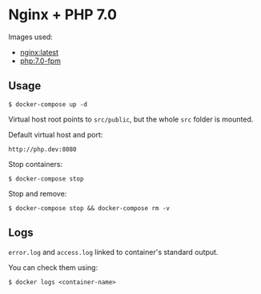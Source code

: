 # Nginx + PHP 7.0

Images used:
- [nginx:latest](https://hub.docker.com/_/nginx)
- [php:7.0-fpm](https://hub.docker.com/_/php)


## Usage

```shell
$ docker-compose up -d
```

Virtual host root points to `src/public`, but the whole `src` folder is mounted.

Default virtual host and port:

```
http://php.dev:8080
```

Stop containers:

```shell
$ docker-compose stop
```

Stop and remove:

```shell
$ docker-compose stop && docker-compose rm -v
```


## Logs

`error.log` and `access.log` linked to container's standard output.

You can check them using:

```shell
$ docker logs <container-name>
```
